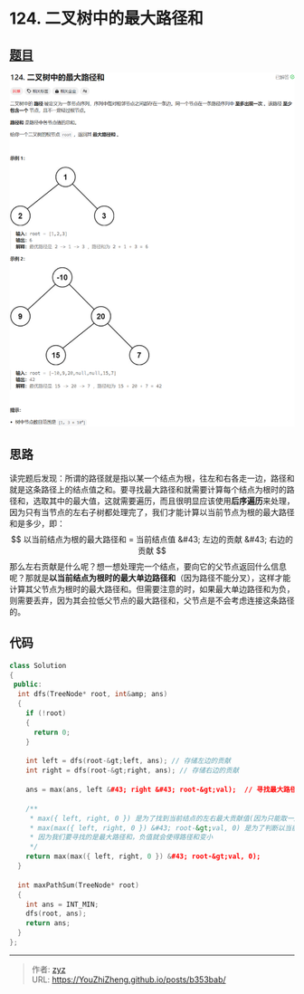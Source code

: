 # 124. 二叉树中的最大路径和


## [题目](https://leetcode.cn/problems/binary-tree-maximum-path-sum/description/?envType=study-plan-v2&amp;envId=top-100-liked)

![图1](/PostsImgs/LeetCode/124/question.png)

## 思路

读完题后发现：所谓的路径就是指以某一个结点为根，往左和右各走一边，路径和就是这条路径上的结点值之和。要寻找最大路径和就需要计算每个结点为根时的路径和，选取其中的最大值，这就需要遍历，而且很明显应该使用**后序遍历**来处理，因为只有当节点的左右子树都处理完了，我们才能计算以当前节点为根的最大路径和是多少，即：
$$
以当前结点为根的最大路径和 = 当前结点值 &#43; 左边的贡献 &#43; 右边的贡献
$$
那么左右贡献是什么呢？想一想处理完一个结点，要向它的父节点返回什么信息呢？那就是**以当前结点为根时的最大单边路径和**（因为路径不能分叉），这样才能计算其父节点为根时的最大路径和。但需要注意的时，如果最大单边路径和为负，则需要丢弃，因为其会拉低父节点的最大路径和，父节点是不会考虑连接这条路径的。

## 代码

```cpp
class Solution
{
 public:
  int dfs(TreeNode* root, int&amp; ans)
  {
    if (!root)
    {
      return 0;
    }

    int left = dfs(root-&gt;left, ans); // 存储左边的贡献
    int right = dfs(root-&gt;right, ans); // 存储右边的贡献

    ans = max(ans, left &#43; right &#43; root-&gt;val);  // 寻找最大路径和

    /**
     * max({ left, right, 0 }) 是为了找到当前结点的左右最大贡献值(因为只能取一边)，如果都为负，则丢弃
     * max(max({ left, right, 0 }) &#43; root-&gt;val, 0) 是为了判断以当前结点为根时的最大路径和，丢弃负值
     * 因为我们要寻找的是最大路径和，负值就会使得路径和变小
     */
    return max(max({ left, right, 0 }) &#43; root-&gt;val, 0);
  }

  int maxPathSum(TreeNode* root)
  {
    int ans = INT_MIN;
    dfs(root, ans);
    return ans;
  }
};
```


---

> 作者: [zyz](https://github.com/YouZhiZheng)  
> URL: https://YouZhiZheng.github.io/posts/b353bab/  

